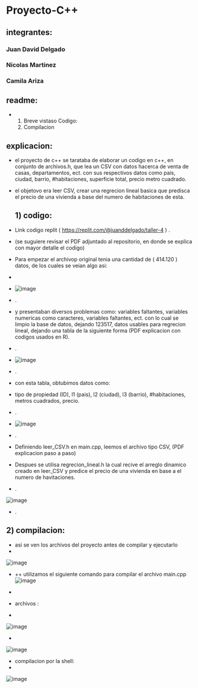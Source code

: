# Proyecto-C++

## integrantes:
### Juan David Delgado 
### Nicolas Martinez
### Camila Ariza
## readme:
+ 1) Breve vistaso Codigo:
  2) Compilacion 

## explicacion:
+ el proyecto de c++ se tarataba de elaborar un codigo en c++, en conjunto de archivos.h, que lea un CSV con datos hacerca de venta de casas, departamentos, ect. con sus respectivos datos como pais, ciudad, barrio, #habitaciones, superficie total, precio metro cuadrado.
+ el objetovo era leer CSV, crear una regrecion lineal basica que predisca el precio de una vivienda a base del numero de habitaciones de esta.

  ## 1) codigo:
+ Link codigo replit ( https://replit.com/@juanddelgado/taller-4 ) .
+ (se suguiere revisar el PDF adjuntado al repositorio, en donde se explica con mayor detalle el codigo)
+ Para empezar el archivop original tenia una cantidad de ( 414.120 ) datos, de los cuales se veian algo asi:
+ 
+ ![image](https://github.com/user-attachments/assets/d378da1a-91b8-42fa-b886-23935138d882)
+  .
+  y presentaban diversos problemas como: variables faltantes, variables numericas como caracteres, variables faltantes, ect. con lo cual se limpio la base de datos, dejando 123517, datos usables para regrecion lineal, dejando una tabla de la siguiente forma (PDF explicacion con codigos usados en R).
+ .
+ ![image](https://github.com/user-attachments/assets/4506e4d3-aa80-4bc9-9abf-f428b063a1c1)
+  .
+  con esta tabla, obtubimos datos como:
+  tipo de propiedad (ID), l1 (pais), l2 (ciudad), l3 (barrio), #habitaciones, metros cuadrados, precio.
+  .
+  ![image](https://github.com/user-attachments/assets/8bd0f422-0cb9-4e9b-9b0d-84fa62581d0e)
+  .
+  Definiendo leer_CSV.h en main.cpp, leemos el archivo tipo CSV, (PDF explicacion paso a paso)
+  Despues se utilisa regrecion_lineal.h la cual recive el arreglo dinamico creado en leer_CSV y predice el precio de una vivienda en base a el numero de havitaciones.
+  .

![image](https://github.com/user-attachments/assets/d49f360a-b81b-471e-b8dd-334e474121bc)



+ .

## 2) compilacion:
+ asi se ven los archivos del proyecto antes de compilar y ejecutarlo
+ 
![image](https://github.com/user-attachments/assets/8ca282e4-5d86-4edf-a6c6-006205bdaff9)


+ 
  ++ utilizamos el siguiente comando para compilar el archivo main.cpp
![image](https://github.com/user-attachments/assets/351d44da-fba0-4e20-8c1f-90e392705b5e)
+


+ archivos :
+ 
![image](https://github.com/user-attachments/assets/290e28d2-8fa2-4b41-82a4-2f05b5b72857)

+
![image](https://github.com/user-attachments/assets/4ebf609e-2a13-43a3-a44c-429c661cea5b)

+ compilacion por la shell:
+ 
![image](https://github.com/user-attachments/assets/35bca316-c134-4f3d-8ccd-887a58853239)


